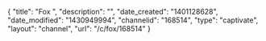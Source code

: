 {
    "title": "Fox ",
    "description": "",
    "date_created": "1401128628",
    "date_modified": "1430949994",
    "channelid": "168514",
    "type": "captivate",
    "layout": "channel",
    "url": "\/c\/fox\/168514"
}